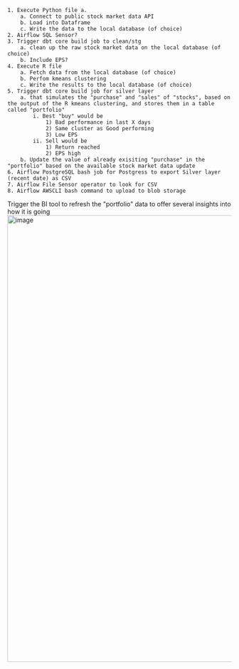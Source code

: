 	1. Execute Python file a. 
		a. Connect to public stock market data API
		b. Load into Dataframe
		c. Write the data to the local database (of choice)
	2. Airflow SQL Sensor?
	3. Trigger dbt core build job to clean/stg
		a. clean up the raw stock market data on the local database (of choice) 
		b. Include EPS?
	4. Execute R file
		a. Fetch data from the local database (of choice)
		b. Perfom kmeans clustering
		c. Write the results to the local database (of choice)
	5. Trigger dbt core build job for silver layer
		a. that simulates the "purchase" and "sales" of "stocks", based on the output of the R kmeans clustering, and stores them in a table called "portfolio"
			i. Best "buy" would be
				1) Bad performance in last X days 
				2) Same cluster as Good performing 
				3) Low EPS
			ii. Sell would be
				1) Return reached
				2) EPS high
		b. Update the value of already exisiting "purchase" in the "portfolio" based on the available stock market data update
	6. Airflow PostgreSQL bash job for Postgress to export Silver layer (recent date) as CSV
	7. Airflow File Sensor operator to look for CSV
	8. Airflow AWSCLI bash command to upload to blob storage
Trigger the BI tool to refresh the "portfolio" data to offer several insights into how it is going<img width="1320" height="1004" alt="image" src="https://github.com/user-attachments/assets/3eb9e192-b731-4b6d-9556-a0182a94fd7b" />
